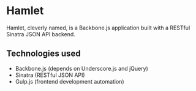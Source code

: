 # Hamlet

Hamlet, cleverly named, is a Backbone.js application built with a RESTful Sinatra JSON API backend.

## Technologies used
- Backbone.js (depends on Underscore.js and jQuery)
- Sinatra (RESTful JSON API)
- Gulp.js (frontend development automation)
